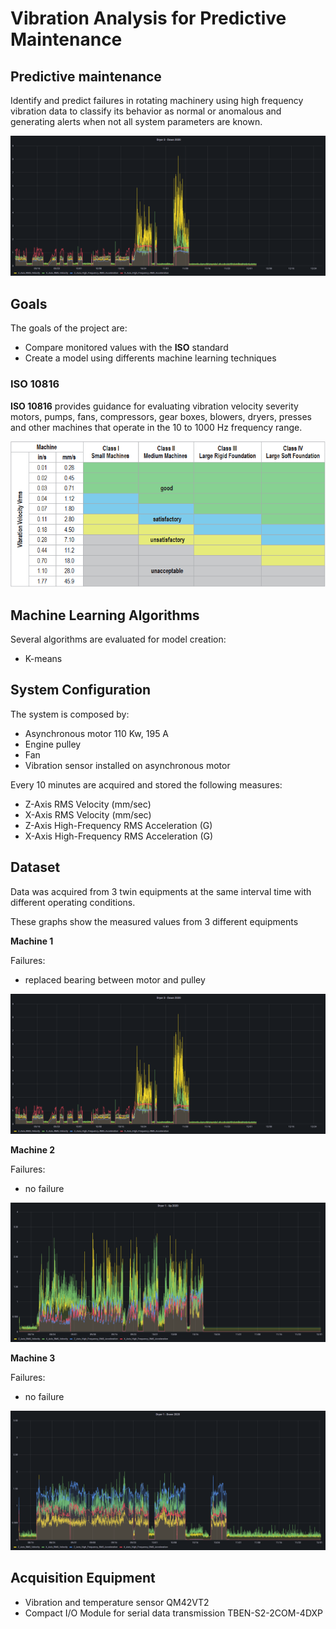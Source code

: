 # Vibration Analysis for Predictive Maintenance
## Predictive maintenance
Identify and predict failures in rotating machinery using high frequency vibration data to classify its behavior as normal or anomalous and generating alerts when not all system parameters are known.

![dryer_3_down](docs/dryer_3_down.png)

## Goals
The goals of the project are: 

- Compare monitored values with the **ISO** standard
- Create a model using differents machine learning techniques

### ISO 10816
**ISO 10816** provides guidance for evaluating vibration velocity severity motors, pumps, fans, compressors, gear boxes, blowers, dryers, presses and other machines that operate in the 10 to 1000 Hz frequency range.

![iso10816](docs/iso10816.png)

## Machine Learning Algorithms
Several algorithms are evaluated for model creation:

+ K-means

## System Configuration
The system is composed by:
- Asynchronous motor 110 Kw, 195 A
- Engine pulley
- Fan
- Vibration sensor installed on asynchronous motor


Every 10 minutes are acquired and stored the following measures:
- Z-Axis RMS Velocity (mm/sec)
- X-Axis RMS Velocity (mm/sec)
- Z-Axis High-Frequency RMS Acceleration (G)
- X-Axis High-Frequency RMS Acceleration (G)


## Dataset
Data was acquired from 3 twin equipments at the same interval time with different operating conditions.

These graphs show the measured values from 3 different equipments

**Machine 1**

Failures:
- replaced bearing between motor and pulley

![dryer_3_down](docs/dryer_3_down.png)

**Machine 2**

Failures:
- no failure
 
![dryer_1_up](docs/dryer_1_up.png)

**Machine 3**

Failures:
- no failure

![dryer_1_down](docs/dryer_1_down.png)

## Acquisition Equipment

+ Vibration and temperature sensor QM42VT2
+ Compact I/O Module for serial data transmission TBEN-S2-2COM-4DXP


